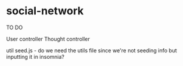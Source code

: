 # social-network

TO DO 

User controller 
Thought controller 

util seed.js - do we need the utils file since we're not seeding info but inputting it in insomnia?


